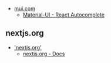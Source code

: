 * [mui.com](https://mui.com/)
  * [Material-UI - React Autocomplete](https://mui.com/material-ui/react-autocomplete/)

## nextjs.org
* ['nextjs.org'](https://nextjs.org/)
  * [nextjs.org - Docs](https://nextjs.org/docs/getting-started)